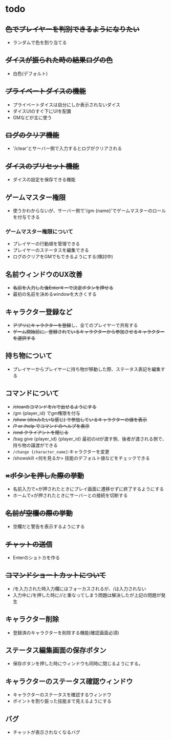 # todo

## ~~色でプレイヤーを判別できるようになりたい~~ 
- ランダムで色を割り当てる

## ~~ダイスが振られた時の結果ログの色~~
- 白色(デフォルト)

## ~~プライベートダイスの機能~~
- プライベートダイスは自分にしか表示されないダイス
- ダイスUIのすぐ下にUIを配置
- GMなどが主に使う

## ~~ログのクリア機能~~
- '/clear'とサーバー側で入力するとログがクリアされる

## ~~ダイスのプリセット機能~~
- ダイスの設定を保存できる機能

## ゲームマスター権限
- 使うかわからないが、サーバー側で'/gm {name}'でゲームマスターのロールを付与できる

### ゲームマスター権限について
- プレイヤーの行動順を管理できる
- プレイヤーのステータスを編集できる
- ログのクリアをGMでもできるようにする(検討中)


## 名前ウィンドウのUX改善
- ~~名前を入力した後Enterキーで決定ボタンを押せる~~
- 最初の名前を決めるwindowを大きくする

## キャラクター登録など
- ~~アプリにキャラクターを登録~~し、全てのプレイヤーで共有する
- ~~ゲーム開始前に、登録されているキャラクターから参加させるキャラクターを選択する~~

## 持ち物について
- プレイヤーからプレイヤーに持ち物が移動した際、ステータス表記を編集する

## コマンドについて
- ~~/clearのコマンドを/cで出せるようにする~~
- /gm {player_id} でgm権限を付与
- ~~/show {dexみたいな感じ} で参加しているキャラクターの値を表示~~
- ~~/? or /help でコマンドのヘルプを表示~~
- ~~/end クライアントを閉じる~~
- /bag give {player_id} {player_id} 最初のidが渡す側、後者が渡される側で、持ち物の譲渡ができる
- `/change {character_name}`:キャラクターを変更
- /showskill <何を見るか>    技能のデフォルト値などをチェックできる

## ~~×ボタンを押した際の挙動~~
- 名前入力で×が押されたときにプレイ画面に遷移せずに終了するようにする
- ホームで×が押されたときにサーバーとの接続を切断する

## ~~名前が空欄の際の挙動~~
- 空欄だと警告を表示するようにする

## ~~チャットの送信~~
- Enterのショトカを作る

## ~~コマンドショートカットについて~~
- /を入力された時入力欄にはフォーカスされるが、/は入力されない
- 入力中に/を押した時に//と重なってしまう問題は解決したが上記の問題が発生

## キャラクター削除
- 登録済のキャラクターを削除する機能(確認画面必須)

## ステータス編集画面の保存ボタン
- 保存ボタンを押した時にウィンドウも同時に閉じるようにする。

## キャラクターのステータス確認ウィンドウ
- キャラクターのステータスを確認するウィンドウ
- ポイントを割り振った技能まで見えるようにする

## バグ
- チャットが表示されなくなるバグ